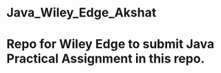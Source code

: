 # Java_Wiley_Edge_Akshat

<H1> Repo for Wiley Edge to submit Java Practical Assignment in this repo.</>
